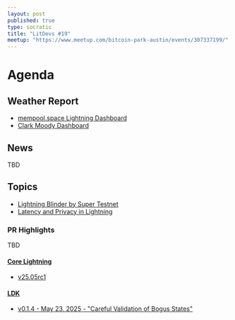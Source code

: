 ```yaml
---
layout: post
published: true
type: socratic
title: "LitDevs #19"
meetup: "https://www.meetup.com/bitcoin-park-austin/events/307337199/"
---
```


# Agenda

## Weather Report

- [mempool.space Lightning Dashboard](https://mempool.space/lightning)
- [Clark Moody Dashboard](https://bitcoin.clarkmoody.com/dashboard/)

## News

TBD

## Topics

- [Lightning Blinder by Super Testnet](https://x.com/SuperTestnet/status/1922816061797179804)
- [Latency and Privacy in Lightning](https://delvingbitcoin.org/t/latency-and-privacy-in-lightning/1723)

### PR Highlights

TBD

#### [Core Lightning](https://github.com/ElementsProject/lightning)

- [v25.05rc1](https://github.com/ElementsProject/lightning/releases/tag/v25.05rc1)

#### [LDK](https://github.com/lightningdevkit/rust-lightning)

- [v0.1.4 - May 23, 2025 - "Careful Validation of Bogus States"](https://github.com/lightningdevkit/rust-lightning/releases/tag/v0.1.4)
